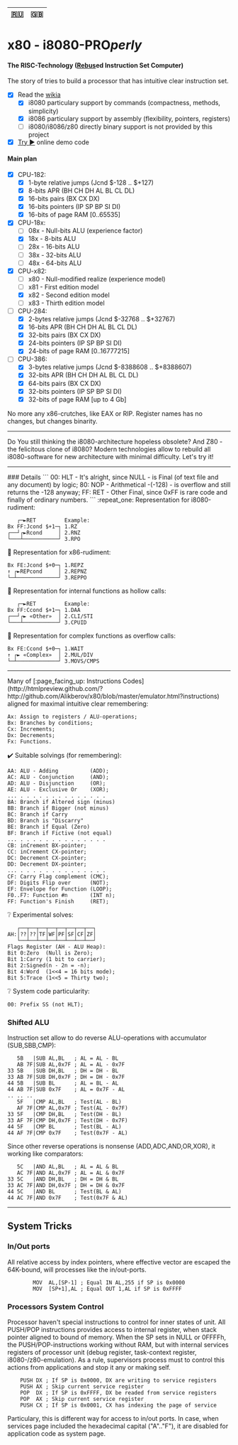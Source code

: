 | [:ru:](README_ru.md) | :uk: |
| --- | --- |

# x80 - i8080-PRO<i>perly</i>
#### The RISC-Technology ([Rebus](http://en.wikipedia.org/wiki/Rebus)ed Instruction Set Computer)
The story of tries to build a processor that has intuitive clear instruction set.
- [x] Read the [wikia](http://x80.wikia.com/)
  - [x] i8080 particulary support by commands (compactness, methods, simplicity)
  - [x] i8086 particulary support by assembly (flexibility, pointers, registers)
  - [ ] i8080/i8086/z80 directly binary support is not provided by this project
- [x] [Try :arrow_forward:](https://htmlpreview.github.io/?https://github.com/Alikberov/x80/blob/master/emulator.html?speed=10&reset=1000&cycle=1024&debug=FFFF) online demo code

#### Main plan
- [x] CPU-182:
  - [x] 1-byte relative jumps (Jcnd $-128 .. $+127)
  - [x] 8-bits APR (BH CH DH AL BL CL DL)
  - [x] 16-bits pairs (BX CX DX)
  - [x] 16-bits pointers (IP SP BP SI DI)
  - [x] 16-bits of page RAM [0..65535]
- [x] CPU-18x:
  - [ ] 08x - Null-bits ALU (experience factor)
  - [x] 18x - 8-bits ALU
  - [ ] 28x - 16-bits ALU
  - [ ] 38x - 32-bits ALU
  - [ ] 48x - 64-bits ALU
- [x] CPU-x82:
  - [ ] x80 - Null-modified realize (experience model)
  - [ ] x81 - First edition model
  - [x] x82 - Second edition model
  - [ ] x83 - Thirth edition model
- [ ] CPU-284:
  - [x] 2-bytes relative jumps (Jcnd $-32768 .. $+32767)
  - [x] 16-bits APR (BH CH DH AL BL CL DL)
  - [x] 32-bits pairs (BX CX DX)
  - [x] 24-bits pointers (IP SP BP SI DI)
  - [x] 24-bits of page RAM [0..16777215]
- [ ] CPU-386:
  - [x] 3-bytes relative jumps (Jcnd $-8388608 .. $+8388607)
  - [x] 32-bits APR (BH CH DH AL BL CL DL)
  - [x] 64-bits pairs (BX CX DX)
  - [x] 32-bits pointers (IP SP BP SI DI)
  - [x] 32-bits of page RAM [up to 4 Gb]

No more any x86-crutches, like EAX or RIP. Register names has no changes, but changes binarity.
<hr />
Do You still thinking the i8080-architecture hopeless obsolete? And Z80 - the felicitous clone of i8080?
Modern technologies allow to rebuild all i8080-software for new architecture with minimal difficulty.
Let's try it!
<hr />
### Details
```
00: HLT - It's alright, since NULL - is Final (of text file and any document) by logic;
80: NOP - Arithmetical -(-128) - is overflow and still returns the -128 anyway;
FF: RET - Other Final, since 0xFF is rare code and finally of ordinary numbers.
```
:repeat_one: Representation for i8080-rudiment:

```
   ┌─►RET         Example:
Bx FF:Jcond $+1─┐ 1.RZ
┌──┘┌►Rcond     │ 2.RNZ
└───┴───────────┘ 3.RPO
```

:repeat: Representation for x86-rudiment:

```
Bx FE:Jcond $+0─┐ 1.REPZ
↑ ┌►REPcond     │ 2.REPNZ
└─┴─────────────┘ 3.REPPO
```

:repeat_one: Representation for internal functions as hollow calls:

```
   ┌─►RET         Example:
Bx FF:Ccond $+1─┐ 1.DAA
┌──┘┌► «Other»  │ 2.CLI/STI
└───┴───────────┘ 3.CPUID
```

:repeat: Representation for complex functions as overflow calls:

```
Bx FE:Ccond $+0─┐ 1.WAIT
↑ ┌► «Complex»  │ 2.MUL/DIV
└─┴─────────────┘ 3.MOVS/CMPS
```

<hr />
Many of [:page_facing_up: Instructions Codes](http://htmlpreview.github.com/?http://github.com/Alikberov/x80/blob/master/emulator.html?instructions) aligned for maximal intuitive clear remembering:

```
Ax: Assign to registers / ALU-operations;
Bx: Branches by conditions;
Cx: Increments;
Dx: Decrements;
Fx: Functions.
```

:heavy_check_mark: Suitable solvings (for remembering):

```
AA: ALU - Adding          (ADD);
AC: ALU - Conjunction     (AND);
AD: ALU - Disjunction     (OR);
AE: ALU - Exclusive Or    (XOR);
... . . . . . . . . . . . . . .
BA: Branch if Altered sign (minus)
BB: Branch if Bigger (not minus)
BC: Branch if Carry
BD: Branch is "Discarry"
BE: Branch if Equal (Zero)
BF: Branch if Fictive (not equal)
... . . . . . . . . . . . . . .
CB: inCrement BX-pointer;
CC: inCrement CX-pointer;
DC: Decrement CX-pointer;
DD: Decrement DX-pointer;
... . . . . . . . . . . . . . .
CF: Carry Flag complement (CMC);
DF: Digits Flip over      (NOT);
EF: Envelope for Function (LOOP);
F0..F7: Function #n       (INT n);
FF: Function's Finish     (RET);
```

:grey_question: Experimental solves:

```
   ┌──┬──┬──┬──┬──┬──┬──┬──┐
AH:│??│??│TF│WF│PF│SF│CF│ZF│
   └──┴──┴──┴──┴──┴──┴──┴──┘
Flags Register (AH - ALU Heap):
Bit 0:Zero  (Null is Zero);
Bit 1:Carry (1 bit to carrier);
Bit 2:Signed(n - 2n = -n);
Bit 4:Word  (1<<4 = 16 bits mode);
Bit 5:Trace (1<<5 = Thirty two);
```

:grey_question: System сode particularity:

```
00: Prefix SS (not HLT);
```

### Shifted ALU
Instruction set allow to do reverse ALU-operations with accumulator (SUB,SBB,CMP):

```
   5B   |SUB AL,BL   ; AL = AL - BL
   AB 7F|SUB AL,0x7F ; AL = AL - 0x7F
33 5B   |SUB DH,BL   ; DH = DH - BL
33 AB 7F|SUB DH,0x7F ; DH = DH - 0x7F
44 5B   |SUB BL      ; AL = BL - AL
44 AB 7F|SUB 0x7F    ; AL = 0x7F - AL
.. .. ..
   5F   |CMP AL,BL   ; Test(AL - BL)
   AF 7F|CMP AL,0x7F ; Test(AL - 0x7F)
33 5F   |CMP DH,BL   ; Test(DH - BL)
33 AF 7F|CMP DH,0x7F ; Test(DH - 0x7F)
44 5F   |CMP BL      ; Test(BL - AL)
44 AF 7F|CMP 0x7F    ; Test(0x7F - AL)
```

Since other reverse operations is nonsense (ADD,ADC,AND,OR,XOR), it working like comparators:

```
   5C   |AND AL,BL   ; AL = AL & BL
   AC 7F|AND AL,0x7F ; AL = AL & 0x7F
33 5C   |AND DH,BL   ; DH = DH & BL
33 AC 7F|AND DH,0x7F ; DH = DH & 0x7F
44 5C   |AND BL      ; Test(BL & AL)
44 AC 7F|AND 0x7F    ; Test(0x7F & AL)
```

<hr />

## System Tricks
### In/Out ports
All relative access by index pointers, where effective vector are escaped the 64K-bound, will processes like the in/out-ports.

```
        MOV  AL,[SP-1] ; Equal IN AL,255 if SP is 0x0000
        MOV  [SP+1],AL ; Equal OUT 1,AL if SP is 0xFFFF
```

### Processors System Control
Processor haven't special instructions to control for inner states of unit.
All PUSH/POP instructions provides access to internal register, when stack pointer aligned to bound of memory.
When the SP sets in NULL or 0FFFFh, the PUSH/POP-instructions working without RAM, but with internal services registers of processor unit (debug register, task-context register, i8080-/z80-emulation).
As a rule, supervisors process must to control this actions from applications and stop it any or making self.

```
	PUSH DX ; If SP is 0x0000, DX are writing to service registers
	PUSH AX ; Skip current service register
	POP  DX ; If SP is 0xFFFF, DX be readed from service registers
	POP  AX ; Skip current service register
	PUSH CX ; If SP is 0x0001, CX has indexing the page of service
```

Particulary, this is different way for access to in/out ports.
In case, when services page included the hexadecimal capital ("A".."F"), it are disabled for application code as system page.
